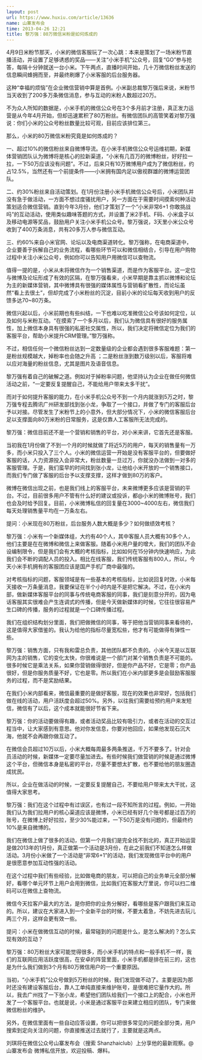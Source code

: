 ```yaml
---
layout: post
url: https://www.huxiu.com/article/13636
name: 山寨发布会
time: 2013-04-26 12:21
title: 黎万强：80万微信米粉是如何炼成的
---
```

4月9日米粉节那天，小米的微信客服玩了一次心跳：本来是策划了一场米粉节直播活动，并设置了足够诱惑的奖品——关注“小米手机”公众号，回复“GO”参与抢答，每隔十分钟就送一台小米。下午两点，直播时间开始，几十万微信粉丝发送的信息瞬间蜂拥而至，并最终刷爆了小米客服的后台服务器。

这种“幸福的烦恼”在企业微信营销中算是首例。小米副总裁黎万强后来说，米粉节当天收到了200多万条微信消息，参与互动的米粉人数超过20万。

不为众人所知的数据是，小米手机的微信公众号在3个多月前才注册，真正发力运营是从今年4月开始，但却迅速累积了80万粉丝。有微信团队的高管笑着对黎万强说：你们小米的公众号粉丝数量比较可观，目前应该排位第三。

那么，小米的80万微信米粉究竟是如何炼成的？

一、超过10%的微信粉丝来自微博导流。在小米手机微信公众号运维初期，新媒体营销团队认为微博将是核心的拉新渠道，“小米有几百万的微博粉丝，好好拉一拉，一下50万应该没有问题”。不过，后来只有10万微博用户成为了微信粉丝，约占12.5%，当然还有一个前提条件——小米拥有国内足以傲视群雄的微博运营团队。

二、约30%粉丝来自活动策划。在1月份注册小米手机微信公众号后，小米团队并没有急于做活动，一方面不想过度骚扰用户，另一方面在于需要时间摸索何种活动策划适合微信营销。直到今年3月份，他们才策划了一个“小米非常6+1 你敢挑战吗”的互动活动，使用类似趣味答题的方式，并设置了米2手机、F码、小米盒子以及移动电源等奖品，鼓励用户关注小米手机公众号。黎万强说，3天里小米公众号收到了400万条消息，共有20多万人参与微信互动。

三、约60%来自小米官网、论坛以及电商渠道转化。黎万强称，在电商渠道中，企业要善于拆解自己的业务流程，看哪些环节可以和微信相结合，引导在用户购物过程中关注小米公众号，例如你可以告知用户用微信可以查物流。

值得一提的是，小米从未将微信作为一个销售渠道，而是作为客服平台。这一定位与微博及论坛形成了有效的区隔，在黎万强看来，小米早期是靠主抓以微博和论坛为主的新媒体营销，其中微博具有很强的媒体属性与营销看扩散性，而论坛虽然“看上去很土”，但却完成了小米粉丝的沉淀，目前小米的论坛每天收到用户的反馈多达70~80万条。

微信兴起以后，小米前期也有些纠结，一下也难以吃准微信公众号该如何定位，以及如何与米粉互动。“在摸索了一个多月以后，我们认为微信具有很好的服务属性，加上微信本身具有很强的私密社交属性，所以，我们决定将微信定位为我们的客服平台，帮助小米提升CRM管理。”黎万强称。

不过，相信任何一个微信粉丝达到一定数量级的企业都会遇到很多客服难题：第一是粉丝规模越大，掉粉率也会随之升高 ；二是粉丝涨到数万级别以后，客服将难以应对海量的粉丝信息，尤其是图片及语音信息。

黎万强有着自己的破解之道。例如对于掉粉率问题，他坚持认为企业在做任何微信活动之前，“一定要反复提醒自己，不能给用户带来太多干扰”。

而对于如何提升客服的能力，在小米手机公众号不到一个月内就涨到5万之时，黎万强专程去腾讯广州研发部找到张小龙，争取了一个接口，并做了专门的客服后台予以对接。尽管发生了米粉节上的小意外，但大部分情况下，小米的微信客服后台足以支撑面向80万米粉的日常服务，这是仅靠人工客服所无法完成的。

黎万强：微信目前还不是一个营销和销售的平台，对小米来讲，它首先还是客服。

当初我在1月份做了不到一个月的时候就做了将近5万的用户，每天的销售量有一万多，而小米只投入了三个人。小米的微信运营一开始是没有客服平台的，但要做好客服的话，人力资源投入会非常大，粉丝数量一旦过万，你就没办法做到一对多的客服管理。于是，我们蛮早的时间找到张小龙，让他给小米开放的一个销售接口，而我们专门做了客服的后台予以支撑支撑，这样才做到80万的客户。

微博在微信出现之前，也是我们线上的客服平台，未来微博更多应该是营销的平台。不过，目前很多用户不管有什么好的建议或投诉，都@小米的微博账号，我们也会及时给予回复。目前，小米微博私信的回复量在3000~4000左右，微信我们每天处理销售量平均在一万条左右。

提问：小米现在80万粉丝，后台服务人数大概是多少？如何做绩效考核？

黎万强：小米有一个新媒体组，大约有40个人，其中客服人员大概有30多个人，他们主要是在在微博和微信上来做客服。随着小米用户量的增大，我们的团队不会设编制限令，但是我们会有大概的考核指标，比如如何在15分钟内快速响应，为此我们会不断的调配人员的投入。相比在线客服，我们传统客服有800人，所以，今天小米手机拥有的客服团应该是国产手机厂商中最强的。

对考核指标的问题，客服领域是有一些基本的考核指标，比如说回复时效，小米每天接收一万条量消息，我要保证在半个小时内是不是把它解决。不过，在小米内部，做新媒体客服平台的同事与传统电商客服的同事，我们是刻意分开的，因为电话客服其实很难会产生连调式的传播，但是今天做新媒体的时候，它往往很容易产生口碑的传播，服务的过程就是一个口碑传播过程。

我们在组织结构划分里面，我们把做微信的同事，等于把他当营销同事来看待的，这是值得大家借鉴的。我认为给他的指标尽量宽松些，他才有可能做得有弹性一些。

黎万强：销售方面，只有我和雷总负责，其他团队都不负责的。小米今天是以互联网为主的销售，它的变化太快，你很难说是一个部门对某个销售负责是不可能的。很多时候它是乘法关系，如果你营销做得很好，但是你产品不好，它是零；你产品很好，但是你服务质量不好，它也是零。所以我们在小米内部更多是会鼓励客服服务的过程，而不是奖励结果。

在我们小米内部看来，微信最重要的是做好客服，现在的效果也非常好，包括我们做在线的活动，用户活跃度会超过50%。另外，以往我们需要给预约用户来发短信，微信有了以后，这个成本就能很好节省下来。

黎万强：你的活动要做得有趣，或者活动奖品比较有吸引力，或者在活动的交互过程当中，让大家感到有意思。他对你发信息，你要对他回应，如果他发现石沉大海，他就不会再跟你做互动了。

在微信会员超过10万以后，小米大概每周最多两条推送，千万不要多了。针对会员活动的时候，新媒体一定要尽量加进去。有些时候我们做营销的时候是通过微博这个平台，但微信本身是私密的平台，尽量不要想太扩散，也不要给他的朋友圈造成扰民。

所以，企业在做活动的时候，一定要反复提醒自己，不要给用户带来太大干扰，这值得大家思考。

黎万强：我们在这个过程中有过误区，也有过一段不知所言的过程。例如，一开始我们认为我们拉用户的核心渠道应该是微博，小米已经有好几个账号都是过百万的账号，在微博上好好拉拉，至少30%能过来，一下50万是没有问题的，但最终约10%是来自微博的。

我们在微信上做了很多的活动，但第一个月我们是完全找不到北的，真正开始运营是做2013年的1月份，真正做第一个活动是3月份，在此之前我们不知道怎么样做活动。3月份小米做了一个活动是“非常6+1”的活动，我们发现微信平台中的用户是很愿意参加互动性强的活动。

在这个过程中我们有些经验，比如做电商的朋友，可以把自己的业务单元全部分解好，看哪个单元环节上用户会用到微信，比如我们在客服大厅里说，你可以扫二维码可以在微信上查物流。

微信今天拉客户最大的方法，是你把你的业务分解好，看哪些是客户跟我们来互动的。所以，建议在大家进入到一个全新平台的时候，不要太着急，不妨先进去玩儿两三个月，这样会更有效一些。

提问：小米在做微信互动的时候，最常碰到的问题是什么，是怎么解决的？怎么实现有效的互动？

黎万强：80万粉丝大家可能觉得很多，而小米手机的特点和一般手机不一样，我们的互联网应用活跃度很高，在安卓的阵营里面，小米手机都是排在前三的，这也是为什么我们做到3个月有80万微信用户的一个重要原因。

当初，“小米手机”公众号做到5万粉丝的时候，我们发现做不动了。主要是因为那时还没有建设客服后台，靠人工单纯直接来维护账号，是很难把它量作大的。所以，我去广州找了一下张小龙，希望他们团队给我们一个接口上的配合，小米也开发了一个客服平台。也就是说，小米是通过客服平台来建立相应的团队，专门来做微信粉丝的维护。

另外，在微信里面有一些自动应答设置，你可以把很多常见的问题全部分类，用户搜索到定向关注的问题，你直接推送过去就行了，主要就是这两点。

刘琪将在微信公众号山寨发布会（搜索 Shanzhaiclub）上分享他的最新观察。@山寨发布会 微博私信开放，欢迎投稿、爆料。

